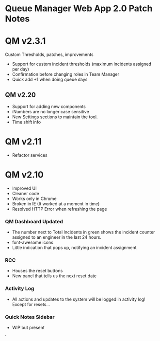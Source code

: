 # Queue Manager Web App 2.0 Patch Notes

# QM v2.3.1
Custom Thresholds, patches, improvements
*  Support for custom incident thresholds (maximum incidents assigned per day)
*  Confirmation before changing roles in Team Manager
*  Quick add +1 when doing queue days

## QM v2.20
- Support for adding new components
- iNumbers are no longer case sensitive
- New Settings sections to maintain the tool.
- Time shift info


# QM v2.11
- Refactor services

# QM v2.10
- Improved UI
- Cleaner code
- Works only in Chrome
- Broken in IE (It worked at a moment in time)
- Resolved HTTP Error when refreshing the page

### QM Dashboard Updated
- The number next to Total Incidents in green shows the incident counter assigned to an engineer in the last 24 hours.
- font-awesome icons
- Little indication that pops up, notifying an incident assignment

### RCC
- Houses the reset buttons
- New panel that tells us the next reset date

### Activity Log
- All actions and updates to the system will be logged in activity log! Except for resets...

###  Quick Notes Sidebar
- WIP but present


`
